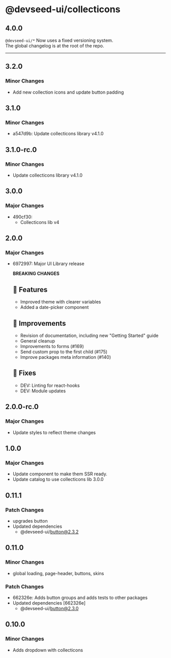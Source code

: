 # @devseed-ui/collecticons

## 4.0.0

`@devseed-ui/*` Now uses a fixed versioning system.  
The global changelog is at the root of the repo.

----

## 3.2.0

### Minor Changes

- Add new collection icons and update button padding

## 3.1.0

### Minor Changes

- a547d9b: Update collecticons library v4.1.0

## 3.1.0-rc.0

### Minor Changes

- Update collecticons library v4.1.0

## 3.0.0

### Major Changes

- 490cf30:
  - Collecticons lib v4

## 2.0.0

### Major Changes

- 6972997: Major UI Library release

  **BREAKING CHANGES**

  ## 🎉 Features

  - Improved theme with clearer variables
  - Added a date-picker component

  ## 🚀 Improvements

  - Revision of documentation, including new "Getting Started" guide
  - General cleanup
  - Improvements to forms (#169)
  - Send custom prop to the first child (#175)
  - Improve packages meta information (#140)

  ## 🐛 Fixes

  - DEV: Linting for react-hooks
  - DEV: Module updates

## 2.0.0-rc.0

### Major Changes

- Update styles to reflect theme changes

## 1.0.0

### Major Changes

- Update component to make them SSR ready.
- Update catalog to use collecticons lib 3.0.0

## 0.11.1

### Patch Changes

- upgrades button
- Updated dependencies
  - @devseed-ui/button@2.3.2

## 0.11.0

### Minor Changes

- global loading, page-header, buttons, skins

### Patch Changes

- 662326e: Adds button groups and adds tests to other packages
- Updated dependencies [662326e]
  - @devseed-ui/button@2.3.0

## 0.10.0

### Minor Changes

- Adds dropdown with collecticons
